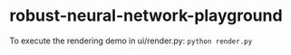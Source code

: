 # robust-neural-network-playground

To execute the rendering demo in ui/render.py:
`python render.py`
